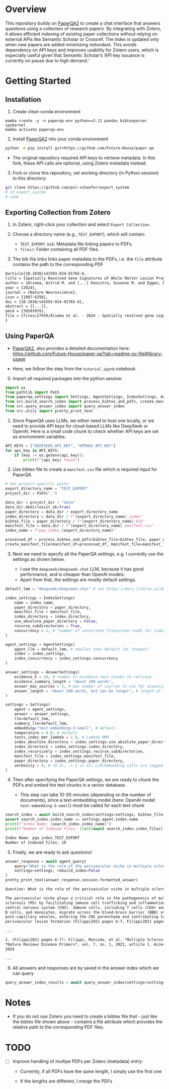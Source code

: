 
# Overview

This repository builds on [PaperQA2](https://github.com/Future-House/paper-qa) to create a chat interface that answers questions using a collection of research papers. By integrating with Zotero, it allows efficient indexing of existing paper collections without relying on external APIs like Semantic Scholar or Crossref. The index is updated only when new papers are added minimizing redundant. This avoids dependency on API keys and improves usability for Zotero users, which is especially useful given that Semantic Scholar’s ‘API key issuance is currently on pause due to high demand.’

# Getting Started

## Installation

1. Create clean conda environment

```
mamba create -y -n paperqa-env python==3.11 pandas bibtexparser ipykernel
mamba activate paperqa-env
```

2. Install [PaperQA2](https://github.com/Future-House/paper-qa) into your conda environment

```bash
python -m pip install git+https://github.com/Future-House/paper-qa
```

- The original repository required API keys to retrieve metadata. In this fork, these API calls are optional, using Zotero metadata instead.

3. Fork or clone this repository, set working directory (in Python session) to this directory:

```bash
git clone https://github.com/psl-schaefer/expert_system
# cd expert_system
# code .
```

## Exporting Collection from Zotero

1. In Zotero, right-click your collection and select `Export Collection`.

2. Choose a directory name (e.g., `TEST_EXPORT`), which will contain:
   - `TEST_EXPORT.bib`: Metadata file linking papers to PDFs.
   - `files/`: Folder containing all PDF files.

3. The bib file links links paper metadata to the PDFs, i.e. the `file` attribute contains the path to the corresponding PDF

```txt
@article{10.1038/s41593-024-01765-6,
title = {Spatially Resolved Gene Signatures of White Matter Lesion Progression in Multiple Sclerosis},
author = {Alsema, Astrid M. and [...] Kooistra, Susanne M. and Eggen, Bart J. L.},
year = {2024},
journal = {Nature Neuroscience},
issn = {1097-6256},
doi = {10.1038/s41593-024-01765-6},
abstract = {[...]},
pmid = {39501035},
file = {files/27939/Alsema et al. - 2024 - Spatially resolved gene signatures of white matter lesion progression in multiple sclerosis.pdf}
}
```

## Using PaperQA

- [PaperQA2](https://github.com/Future-House/paper-qa), also provides a detailed documentation here: https://github.com/Future-House/paper-qa?tab=readme-ov-file#library-usage

- Here, we follow the step from the `tutorial.ipynb` notebook.

0. Import all required packages into the python session

```python
import os
from pathlib import Path
from paperqa.settings import Settings, AgentSettings, IndexSettings, AnswerSettings
from src.build_search_index import process_bibtex_and_pdfs, create_manifest_file, build_search_index
from src.query_answer_index import query_answer_index
from src.utils import pretty_print_text
```

1. Since PaperQA uses LLMs, we either need to host one locally, or we need to provide API keys for cloud-based LLMs like DeepSeek or OpenAI. Here is a small code chunk to check whether API keys are set as environment variables.

```python
API_KEYS = ["DEEPSEEK_API_KEY", "OPENAI_API_KEY"]
for api_key in API_KEYS:
    if (key := os.getenv(api_key)):
        print(f"{api_key} found")
```

2. Use bibtex file to create a `manifest.csv` file which is required input for PaperQA

```python
# Set project-specific paths
export_directory_name = "TEST_EXPORT"
project_dir = Path(".")

data_dir = project_dir / "data"
data_dir.mkdir(exist_ok=True)
paper_directory = data_dir / export_directory_name
index_directory = data_dir / f"{export_directory_name}_index"
bibtex_file = paper_directory / f"{export_directory_name}.bib"
manifest_file = data_dir / f"{export_directory_name}_manifest.csv"
index_name = f"pqa_index_{export_directory_name}"

processed_df = process_bibtex_and_pdfs(bibtex_file=bibtex_file, paper_directory=paper_directory)
create_manifest_file(manifest_df=processed_df, manifest_file=manifest_file)
```

3. Next we need to specify all the PaperQA settings, e.g. I currently use the settings as shown below.

    - I use the `deepseek/deepseek-chat` LLM, because it has good performance, and is cheaper than OpenAI models.
    - Apart from that, the settings are mostly default settings.

```python
default_lmm = "deepseek/deepseek-chat" # see https://docs.litellm.ai/docs/providers/deepseek

index_settings = IndexSettings(
    name = index_name,
    paper_directory = paper_directory,
    manifest_file = manifest_file,
    index_directory = index_directory,
    use_absolute_paper_directory = False,
    recurse_subdirectories = True,
    concurrency = 1, # "number of concurrent filesystem reads for indexing
)

agent_settings = AgentSettings(
    agent_llm = default_lmm, # smaller than default (bc cheaper)
    index = index_settings,
    index_concurrency = index_settings.concurrency
)

answer_settings = AnswerSettings(
    evidence_k = 10, # number of evidence text chunks to retrieve
    evidence_summary_length = "about 100 words", 
    answer_max_sources = 5, # max number of sources to use for answering
    answer_length = "about 200 words, but can be longer", # length of final answer
)

settings = Settings(
    agent = agent_settings, 
    answer = answer_settings,
    llm=default_lmm,
    summary_llm=default_lmm, 
    embedding="text-embedding-3-small", # default
    temperature = 0.0, # default
    texts_index_mmr_lambda = 1.0, # Lambda MMR
    index_absolute_directory = index_settings.use_absolute_paper_directory,
    index_directory = index_settings.index_directory,
    index_recursively = index_settings.recurse_subdirectories,
    manifest_file = index_settings.manifest_file,
    paper_directory = index_settings.paper_directory,
    verbosity = 0, # (0-3), -> 3 is all LLM/Embedding calls are logged
)
```

4. Then after specifying the PaperQA settings, we are ready to chunk the PDFs and embed the text chunks in a vector database. 

    - This step can take 10-30 minutes (depending on the number of documents), since a text-embedding model (here: OpenAI model `text-embedding-3-small`) must be called for each text chunk

```python
search_index = await build_search_index(settings=settings, bibtex_file=bibtex_file, manifest_file=manifest_file)
assert search_index.index_name == settings.agent.index.name
print(f"Index Name: {search_index.index_name}")
print(f"Number of Indexed Files: {len((await search_index.index_files).keys())}")
```

```txt
Index Name: pqa_index_TEST_EXPORT
Number of Indexed Files: 10
```

5. Finally, we are ready to ask questions!

```python
answer_response = await agent_query(
    query="What is the role of the perivascular niche in multiple sclerosis?", 
    settings=settings, rebuild_index=False
)
pretty_print_text(answer_response.session.formatted_answer)
```

```txt
Question: What is the role of the perivascular niche in multiple sclerosis?

The perivascular niche plays a critical role in the pathogenesis of multiple
sclerosis (MS) by facilitating immune cell trafficking and inflammation in the
central nervous system (CNS). Immune cells, including T cells (CD4+ and CD8+),
B cells, and monocytes, migrate across the blood-brain barrier (BBB) at
post-capillary venules, entering the CNS parenchyma and contributing to
perivascular lesion formation (Filippi2021 pages 6-7, Filippi2021 pages 8-9).

...

1. (Filippi2021 pages 6-7): Filippi, Massimo, et al. "Multiple Sclerosis."
*Nature Reviews Disease Primers*, vol. 7, no. 1, 2021, article 1. Accessed
2024

...
```

6. All answers and responses are by saved in the answer index which we can query

```python
query_answer_index_results = await query_answer_index(settings=settings, query="role of perivascular niche in MS")
```

# Notes

- If you do not use Zotero you need to create a bibtex file that - just like the bibtex file shown above - contains a file attribute which provides the relative path to the corresponding PDF files.

# TODO

- [ ] Improve handling of multipe PDFs per Zotero (metadata) entry:

    - Currently, if all PDFs have the same length, I simply use the first one

    - If the lengths are different, I merge the PDFs
